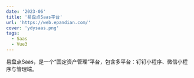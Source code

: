 ```yaml
---
date: '2023-06'
title: '易盘点Saas平台'
url: 'https://web.epandian.com/'
cover: 'ydysaas.png'
tags:
  - Saas
  - Vue3
---
```


易盘点Saas，是一个“固定资产管理”平台，包含多平台：钉钉小程序、微信小程序与管理端。
